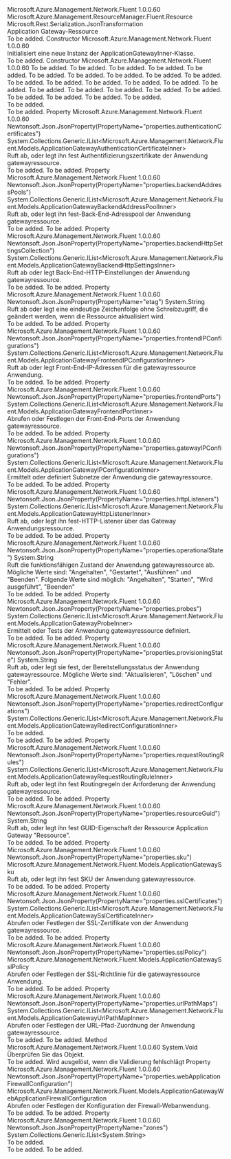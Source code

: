 <Type Name="ApplicationGatewayInner" FullName="Microsoft.Azure.Management.Network.Fluent.Models.ApplicationGatewayInner">
  <TypeSignature Language="C#" Value="public class ApplicationGatewayInner : Microsoft.Azure.Management.ResourceManager.Fluent.Resource" />
  <TypeSignature Language="ILAsm" Value=".class public auto ansi beforefieldinit ApplicationGatewayInner extends Microsoft.Azure.Management.ResourceManager.Fluent.Resource" />
  <TypeSignature Language="DocId" Value="T:Microsoft.Azure.Management.Network.Fluent.Models.ApplicationGatewayInner" />
  <TypeSignature Language="VB.NET" Value="Public Class ApplicationGatewayInner&#xA;Inherits Resource" />
  <TypeSignature Language="F#" Value="type ApplicationGatewayInner = class&#xA;    inherit Resource" />
  <AssemblyInfo>
    <AssemblyName>Microsoft.Azure.Management.Network.Fluent</AssemblyName>
    <AssemblyVersion>1.0.0.60</AssemblyVersion>
  </AssemblyInfo>
  <Base>
    <BaseTypeName>Microsoft.Azure.Management.ResourceManager.Fluent.Resource</BaseTypeName>
  </Base>
  <Interfaces />
  <Attributes>
    <Attribute>
      <AttributeName>Microsoft.Rest.Serialization.JsonTransformation</AttributeName>
    </Attribute>
  </Attributes>
  <Docs>
    <summary>
            Application Gateway-Ressource
            </summary>
    <remarks>To be added.</remarks>
  </Docs>
  <Members>
    <Member MemberName=".ctor">
      <MemberSignature Language="C#" Value="public ApplicationGatewayInner ();" />
      <MemberSignature Language="ILAsm" Value=".method public hidebysig specialname rtspecialname instance void .ctor() cil managed" />
      <MemberSignature Language="DocId" Value="M:Microsoft.Azure.Management.Network.Fluent.Models.ApplicationGatewayInner.#ctor" />
      <MemberSignature Language="VB.NET" Value="Public Sub New ()" />
      <MemberType>Constructor</MemberType>
      <AssemblyInfo>
        <AssemblyName>Microsoft.Azure.Management.Network.Fluent</AssemblyName>
        <AssemblyVersion>1.0.0.60</AssemblyVersion>
      </AssemblyInfo>
      <Parameters />
      <Docs>
        <summary>
            Initialisiert eine neue Instanz der ApplicationGatewayInner-Klasse.
            </summary>
        <remarks>To be added.</remarks>
      </Docs>
    </Member>
    <Member MemberName=".ctor">
      <MemberSignature Language="C#" Value="public ApplicationGatewayInner (string location = null, string id = null, string name = null, string type = null, System.Collections.Generic.IDictionary&lt;string,string&gt; tags = null, Microsoft.Azure.Management.Network.Fluent.Models.ApplicationGatewaySku sku = null, Microsoft.Azure.Management.Network.Fluent.Models.ApplicationGatewaySslPolicy sslPolicy = null, string operationalState = null, System.Collections.Generic.IList&lt;Microsoft.Azure.Management.Network.Fluent.Models.ApplicationGatewayIPConfigurationInner&gt; gatewayIPConfigurations = null, System.Collections.Generic.IList&lt;Microsoft.Azure.Management.Network.Fluent.Models.ApplicationGatewayAuthenticationCertificateInner&gt; authenticationCertificates = null, System.Collections.Generic.IList&lt;Microsoft.Azure.Management.Network.Fluent.Models.ApplicationGatewaySslCertificateInner&gt; sslCertificates = null, System.Collections.Generic.IList&lt;Microsoft.Azure.Management.Network.Fluent.Models.ApplicationGatewayFrontendIPConfigurationInner&gt; frontendIPConfigurations = null, System.Collections.Generic.IList&lt;Microsoft.Azure.Management.Network.Fluent.Models.ApplicationGatewayFrontendPortInner&gt; frontendPorts = null, System.Collections.Generic.IList&lt;Microsoft.Azure.Management.Network.Fluent.Models.ApplicationGatewayProbeInner&gt; probes = null, System.Collections.Generic.IList&lt;Microsoft.Azure.Management.Network.Fluent.Models.ApplicationGatewayBackendAddressPoolInner&gt; backendAddressPools = null, System.Collections.Generic.IList&lt;Microsoft.Azure.Management.Network.Fluent.Models.ApplicationGatewayBackendHttpSettingsInner&gt; backendHttpSettingsCollection = null, System.Collections.Generic.IList&lt;Microsoft.Azure.Management.Network.Fluent.Models.ApplicationGatewayHttpListenerInner&gt; httpListeners = null, System.Collections.Generic.IList&lt;Microsoft.Azure.Management.Network.Fluent.Models.ApplicationGatewayUrlPathMapInner&gt; urlPathMaps = null, System.Collections.Generic.IList&lt;Microsoft.Azure.Management.Network.Fluent.Models.ApplicationGatewayRequestRoutingRuleInner&gt; requestRoutingRules = null, System.Collections.Generic.IList&lt;Microsoft.Azure.Management.Network.Fluent.Models.ApplicationGatewayRedirectConfigurationInner&gt; redirectConfigurations = null, Microsoft.Azure.Management.Network.Fluent.Models.ApplicationGatewayWebApplicationFirewallConfiguration webApplicationFirewallConfiguration = null, string resourceGuid = null, string provisioningState = null, string etag = null, System.Collections.Generic.IList&lt;string&gt; zones = null);" />
      <MemberSignature Language="ILAsm" Value=".method public hidebysig specialname rtspecialname instance void .ctor(string location, string id, string name, string type, class System.Collections.Generic.IDictionary`2&lt;string, string&gt; tags, class Microsoft.Azure.Management.Network.Fluent.Models.ApplicationGatewaySku sku, class Microsoft.Azure.Management.Network.Fluent.Models.ApplicationGatewaySslPolicy sslPolicy, string operationalState, class System.Collections.Generic.IList`1&lt;class Microsoft.Azure.Management.Network.Fluent.Models.ApplicationGatewayIPConfigurationInner&gt; gatewayIPConfigurations, class System.Collections.Generic.IList`1&lt;class Microsoft.Azure.Management.Network.Fluent.Models.ApplicationGatewayAuthenticationCertificateInner&gt; authenticationCertificates, class System.Collections.Generic.IList`1&lt;class Microsoft.Azure.Management.Network.Fluent.Models.ApplicationGatewaySslCertificateInner&gt; sslCertificates, class System.Collections.Generic.IList`1&lt;class Microsoft.Azure.Management.Network.Fluent.Models.ApplicationGatewayFrontendIPConfigurationInner&gt; frontendIPConfigurations, class System.Collections.Generic.IList`1&lt;class Microsoft.Azure.Management.Network.Fluent.Models.ApplicationGatewayFrontendPortInner&gt; frontendPorts, class System.Collections.Generic.IList`1&lt;class Microsoft.Azure.Management.Network.Fluent.Models.ApplicationGatewayProbeInner&gt; probes, class System.Collections.Generic.IList`1&lt;class Microsoft.Azure.Management.Network.Fluent.Models.ApplicationGatewayBackendAddressPoolInner&gt; backendAddressPools, class System.Collections.Generic.IList`1&lt;class Microsoft.Azure.Management.Network.Fluent.Models.ApplicationGatewayBackendHttpSettingsInner&gt; backendHttpSettingsCollection, class System.Collections.Generic.IList`1&lt;class Microsoft.Azure.Management.Network.Fluent.Models.ApplicationGatewayHttpListenerInner&gt; httpListeners, class System.Collections.Generic.IList`1&lt;class Microsoft.Azure.Management.Network.Fluent.Models.ApplicationGatewayUrlPathMapInner&gt; urlPathMaps, class System.Collections.Generic.IList`1&lt;class Microsoft.Azure.Management.Network.Fluent.Models.ApplicationGatewayRequestRoutingRuleInner&gt; requestRoutingRules, class System.Collections.Generic.IList`1&lt;class Microsoft.Azure.Management.Network.Fluent.Models.ApplicationGatewayRedirectConfigurationInner&gt; redirectConfigurations, class Microsoft.Azure.Management.Network.Fluent.Models.ApplicationGatewayWebApplicationFirewallConfiguration webApplicationFirewallConfiguration, string resourceGuid, string provisioningState, string etag, class System.Collections.Generic.IList`1&lt;string&gt; zones) cil managed" />
      <MemberSignature Language="DocId" Value="M:Microsoft.Azure.Management.Network.Fluent.Models.ApplicationGatewayInner.#ctor(System.String,System.String,System.String,System.String,System.Collections.Generic.IDictionary{System.String,System.String},Microsoft.Azure.Management.Network.Fluent.Models.ApplicationGatewaySku,Microsoft.Azure.Management.Network.Fluent.Models.ApplicationGatewaySslPolicy,System.String,System.Collections.Generic.IList{Microsoft.Azure.Management.Network.Fluent.Models.ApplicationGatewayIPConfigurationInner},System.Collections.Generic.IList{Microsoft.Azure.Management.Network.Fluent.Models.ApplicationGatewayAuthenticationCertificateInner},System.Collections.Generic.IList{Microsoft.Azure.Management.Network.Fluent.Models.ApplicationGatewaySslCertificateInner},System.Collections.Generic.IList{Microsoft.Azure.Management.Network.Fluent.Models.ApplicationGatewayFrontendIPConfigurationInner},System.Collections.Generic.IList{Microsoft.Azure.Management.Network.Fluent.Models.ApplicationGatewayFrontendPortInner},System.Collections.Generic.IList{Microsoft.Azure.Management.Network.Fluent.Models.ApplicationGatewayProbeInner},System.Collections.Generic.IList{Microsoft.Azure.Management.Network.Fluent.Models.ApplicationGatewayBackendAddressPoolInner},System.Collections.Generic.IList{Microsoft.Azure.Management.Network.Fluent.Models.ApplicationGatewayBackendHttpSettingsInner},System.Collections.Generic.IList{Microsoft.Azure.Management.Network.Fluent.Models.ApplicationGatewayHttpListenerInner},System.Collections.Generic.IList{Microsoft.Azure.Management.Network.Fluent.Models.ApplicationGatewayUrlPathMapInner},System.Collections.Generic.IList{Microsoft.Azure.Management.Network.Fluent.Models.ApplicationGatewayRequestRoutingRuleInner},System.Collections.Generic.IList{Microsoft.Azure.Management.Network.Fluent.Models.ApplicationGatewayRedirectConfigurationInner},Microsoft.Azure.Management.Network.Fluent.Models.ApplicationGatewayWebApplicationFirewallConfiguration,System.String,System.String,System.String,System.Collections.Generic.IList{System.String})" />
      <MemberSignature Language="VB.NET" Value="Public Sub New (Optional location As String = null, Optional id As String = null, Optional name As String = null, Optional type As String = null, Optional tags As IDictionary(Of String, String) = null, Optional sku As ApplicationGatewaySku = null, Optional sslPolicy As ApplicationGatewaySslPolicy = null, Optional operationalState As String = null, Optional gatewayIPConfigurations As IList(Of ApplicationGatewayIPConfigurationInner) = null, Optional authenticationCertificates As IList(Of ApplicationGatewayAuthenticationCertificateInner) = null, Optional sslCertificates As IList(Of ApplicationGatewaySslCertificateInner) = null, Optional frontendIPConfigurations As IList(Of ApplicationGatewayFrontendIPConfigurationInner) = null, Optional frontendPorts As IList(Of ApplicationGatewayFrontendPortInner) = null, Optional probes As IList(Of ApplicationGatewayProbeInner) = null, Optional backendAddressPools As IList(Of ApplicationGatewayBackendAddressPoolInner) = null, Optional backendHttpSettingsCollection As IList(Of ApplicationGatewayBackendHttpSettingsInner) = null, Optional httpListeners As IList(Of ApplicationGatewayHttpListenerInner) = null, Optional urlPathMaps As IList(Of ApplicationGatewayUrlPathMapInner) = null, Optional requestRoutingRules As IList(Of ApplicationGatewayRequestRoutingRuleInner) = null, Optional redirectConfigurations As IList(Of ApplicationGatewayRedirectConfigurationInner) = null, Optional webApplicationFirewallConfiguration As ApplicationGatewayWebApplicationFirewallConfiguration = null, Optional resourceGuid As String = null, Optional provisioningState As String = null, Optional etag As String = null, Optional zones As IList(Of String) = null)" />
      <MemberSignature Language="F#" Value="new Microsoft.Azure.Management.Network.Fluent.Models.ApplicationGatewayInner : string * string * string * string * System.Collections.Generic.IDictionary&lt;string, string&gt; * Microsoft.Azure.Management.Network.Fluent.Models.ApplicationGatewaySku * Microsoft.Azure.Management.Network.Fluent.Models.ApplicationGatewaySslPolicy * string * System.Collections.Generic.IList&lt;Microsoft.Azure.Management.Network.Fluent.Models.ApplicationGatewayIPConfigurationInner&gt; * System.Collections.Generic.IList&lt;Microsoft.Azure.Management.Network.Fluent.Models.ApplicationGatewayAuthenticationCertificateInner&gt; * System.Collections.Generic.IList&lt;Microsoft.Azure.Management.Network.Fluent.Models.ApplicationGatewaySslCertificateInner&gt; * System.Collections.Generic.IList&lt;Microsoft.Azure.Management.Network.Fluent.Models.ApplicationGatewayFrontendIPConfigurationInner&gt; * System.Collections.Generic.IList&lt;Microsoft.Azure.Management.Network.Fluent.Models.ApplicationGatewayFrontendPortInner&gt; * System.Collections.Generic.IList&lt;Microsoft.Azure.Management.Network.Fluent.Models.ApplicationGatewayProbeInner&gt; * System.Collections.Generic.IList&lt;Microsoft.Azure.Management.Network.Fluent.Models.ApplicationGatewayBackendAddressPoolInner&gt; * System.Collections.Generic.IList&lt;Microsoft.Azure.Management.Network.Fluent.Models.ApplicationGatewayBackendHttpSettingsInner&gt; * System.Collections.Generic.IList&lt;Microsoft.Azure.Management.Network.Fluent.Models.ApplicationGatewayHttpListenerInner&gt; * System.Collections.Generic.IList&lt;Microsoft.Azure.Management.Network.Fluent.Models.ApplicationGatewayUrlPathMapInner&gt; * System.Collections.Generic.IList&lt;Microsoft.Azure.Management.Network.Fluent.Models.ApplicationGatewayRequestRoutingRuleInner&gt; * System.Collections.Generic.IList&lt;Microsoft.Azure.Management.Network.Fluent.Models.ApplicationGatewayRedirectConfigurationInner&gt; * Microsoft.Azure.Management.Network.Fluent.Models.ApplicationGatewayWebApplicationFirewallConfiguration * string * string * string * System.Collections.Generic.IList&lt;string&gt; -&gt; Microsoft.Azure.Management.Network.Fluent.Models.ApplicationGatewayInner" Usage="new Microsoft.Azure.Management.Network.Fluent.Models.ApplicationGatewayInner (location, id, name, type, tags, sku, sslPolicy, operationalState, gatewayIPConfigurations, authenticationCertificates, sslCertificates, frontendIPConfigurations, frontendPorts, probes, backendAddressPools, backendHttpSettingsCollection, httpListeners, urlPathMaps, requestRoutingRules, redirectConfigurations, webApplicationFirewallConfiguration, resourceGuid, provisioningState, etag, zones)" />
      <MemberType>Constructor</MemberType>
      <AssemblyInfo>
        <AssemblyName>Microsoft.Azure.Management.Network.Fluent</AssemblyName>
        <AssemblyVersion>1.0.0.60</AssemblyVersion>
      </AssemblyInfo>
      <Parameters>
        <Parameter Name="location" Type="System.String" />
        <Parameter Name="id" Type="System.String" />
        <Parameter Name="name" Type="System.String" />
        <Parameter Name="type" Type="System.String" />
        <Parameter Name="tags" Type="System.Collections.Generic.IDictionary&lt;System.String,System.String&gt;" />
        <Parameter Name="sku" Type="Microsoft.Azure.Management.Network.Fluent.Models.ApplicationGatewaySku" />
        <Parameter Name="sslPolicy" Type="Microsoft.Azure.Management.Network.Fluent.Models.ApplicationGatewaySslPolicy" />
        <Parameter Name="operationalState" Type="System.String" />
        <Parameter Name="gatewayIPConfigurations" Type="System.Collections.Generic.IList&lt;Microsoft.Azure.Management.Network.Fluent.Models.ApplicationGatewayIPConfigurationInner&gt;" />
        <Parameter Name="authenticationCertificates" Type="System.Collections.Generic.IList&lt;Microsoft.Azure.Management.Network.Fluent.Models.ApplicationGatewayAuthenticationCertificateInner&gt;" />
        <Parameter Name="sslCertificates" Type="System.Collections.Generic.IList&lt;Microsoft.Azure.Management.Network.Fluent.Models.ApplicationGatewaySslCertificateInner&gt;" />
        <Parameter Name="frontendIPConfigurations" Type="System.Collections.Generic.IList&lt;Microsoft.Azure.Management.Network.Fluent.Models.ApplicationGatewayFrontendIPConfigurationInner&gt;" />
        <Parameter Name="frontendPorts" Type="System.Collections.Generic.IList&lt;Microsoft.Azure.Management.Network.Fluent.Models.ApplicationGatewayFrontendPortInner&gt;" />
        <Parameter Name="probes" Type="System.Collections.Generic.IList&lt;Microsoft.Azure.Management.Network.Fluent.Models.ApplicationGatewayProbeInner&gt;" />
        <Parameter Name="backendAddressPools" Type="System.Collections.Generic.IList&lt;Microsoft.Azure.Management.Network.Fluent.Models.ApplicationGatewayBackendAddressPoolInner&gt;" />
        <Parameter Name="backendHttpSettingsCollection" Type="System.Collections.Generic.IList&lt;Microsoft.Azure.Management.Network.Fluent.Models.ApplicationGatewayBackendHttpSettingsInner&gt;" />
        <Parameter Name="httpListeners" Type="System.Collections.Generic.IList&lt;Microsoft.Azure.Management.Network.Fluent.Models.ApplicationGatewayHttpListenerInner&gt;" />
        <Parameter Name="urlPathMaps" Type="System.Collections.Generic.IList&lt;Microsoft.Azure.Management.Network.Fluent.Models.ApplicationGatewayUrlPathMapInner&gt;" />
        <Parameter Name="requestRoutingRules" Type="System.Collections.Generic.IList&lt;Microsoft.Azure.Management.Network.Fluent.Models.ApplicationGatewayRequestRoutingRuleInner&gt;" />
        <Parameter Name="redirectConfigurations" Type="System.Collections.Generic.IList&lt;Microsoft.Azure.Management.Network.Fluent.Models.ApplicationGatewayRedirectConfigurationInner&gt;" />
        <Parameter Name="webApplicationFirewallConfiguration" Type="Microsoft.Azure.Management.Network.Fluent.Models.ApplicationGatewayWebApplicationFirewallConfiguration" />
        <Parameter Name="resourceGuid" Type="System.String" />
        <Parameter Name="provisioningState" Type="System.String" />
        <Parameter Name="etag" Type="System.String" />
        <Parameter Name="zones" Type="System.Collections.Generic.IList&lt;System.String&gt;" />
      </Parameters>
      <Docs>
        <param name="location">To be added.</param>
        <param name="id">To be added.</param>
        <param name="name">To be added.</param>
        <param name="type">To be added.</param>
        <param name="tags">To be added.</param>
        <param name="sku">To be added.</param>
        <param name="sslPolicy">To be added.</param>
        <param name="operationalState">To be added.</param>
        <param name="gatewayIPConfigurations">To be added.</param>
        <param name="authenticationCertificates">To be added.</param>
        <param name="sslCertificates">To be added.</param>
        <param name="frontendIPConfigurations">To be added.</param>
        <param name="frontendPorts">To be added.</param>
        <param name="probes">To be added.</param>
        <param name="backendAddressPools">To be added.</param>
        <param name="backendHttpSettingsCollection">To be added.</param>
        <param name="httpListeners">To be added.</param>
        <param name="urlPathMaps">To be added.</param>
        <param name="requestRoutingRules">To be added.</param>
        <param name="redirectConfigurations">To be added.</param>
        <param name="webApplicationFirewallConfiguration">To be added.</param>
        <param name="resourceGuid">To be added.</param>
        <param name="provisioningState">To be added.</param>
        <param name="etag">To be added.</param>
        <param name="zones">To be added.</param>
        <summary>To be added.</summary>
        <remarks>To be added.</remarks>
      </Docs>
    </Member>
    <Member MemberName="AuthenticationCertificates">
      <MemberSignature Language="C#" Value="public System.Collections.Generic.IList&lt;Microsoft.Azure.Management.Network.Fluent.Models.ApplicationGatewayAuthenticationCertificateInner&gt; AuthenticationCertificates { get; set; }" />
      <MemberSignature Language="ILAsm" Value=".property instance class System.Collections.Generic.IList`1&lt;class Microsoft.Azure.Management.Network.Fluent.Models.ApplicationGatewayAuthenticationCertificateInner&gt; AuthenticationCertificates" />
      <MemberSignature Language="DocId" Value="P:Microsoft.Azure.Management.Network.Fluent.Models.ApplicationGatewayInner.AuthenticationCertificates" />
      <MemberSignature Language="VB.NET" Value="Public Property AuthenticationCertificates As IList(Of ApplicationGatewayAuthenticationCertificateInner)" />
      <MemberSignature Language="F#" Value="member this.AuthenticationCertificates : System.Collections.Generic.IList&lt;Microsoft.Azure.Management.Network.Fluent.Models.ApplicationGatewayAuthenticationCertificateInner&gt; with get, set" Usage="Microsoft.Azure.Management.Network.Fluent.Models.ApplicationGatewayInner.AuthenticationCertificates" />
      <MemberType>Property</MemberType>
      <AssemblyInfo>
        <AssemblyName>Microsoft.Azure.Management.Network.Fluent</AssemblyName>
        <AssemblyVersion>1.0.0.60</AssemblyVersion>
      </AssemblyInfo>
      <Attributes>
        <Attribute>
          <AttributeName>Newtonsoft.Json.JsonProperty(PropertyName="properties.authenticationCertificates")</AttributeName>
        </Attribute>
      </Attributes>
      <ReturnValue>
        <ReturnType>System.Collections.Generic.IList&lt;Microsoft.Azure.Management.Network.Fluent.Models.ApplicationGatewayAuthenticationCertificateInner&gt;</ReturnType>
      </ReturnValue>
      <Docs>
        <summary>
            Ruft ab, oder legt ihn fest Authentifizierungszertifikate der Anwendung gatewayressource.
            </summary>
        <value>To be added.</value>
        <remarks>To be added.</remarks>
      </Docs>
    </Member>
    <Member MemberName="BackendAddressPools">
      <MemberSignature Language="C#" Value="public System.Collections.Generic.IList&lt;Microsoft.Azure.Management.Network.Fluent.Models.ApplicationGatewayBackendAddressPoolInner&gt; BackendAddressPools { get; set; }" />
      <MemberSignature Language="ILAsm" Value=".property instance class System.Collections.Generic.IList`1&lt;class Microsoft.Azure.Management.Network.Fluent.Models.ApplicationGatewayBackendAddressPoolInner&gt; BackendAddressPools" />
      <MemberSignature Language="DocId" Value="P:Microsoft.Azure.Management.Network.Fluent.Models.ApplicationGatewayInner.BackendAddressPools" />
      <MemberSignature Language="VB.NET" Value="Public Property BackendAddressPools As IList(Of ApplicationGatewayBackendAddressPoolInner)" />
      <MemberSignature Language="F#" Value="member this.BackendAddressPools : System.Collections.Generic.IList&lt;Microsoft.Azure.Management.Network.Fluent.Models.ApplicationGatewayBackendAddressPoolInner&gt; with get, set" Usage="Microsoft.Azure.Management.Network.Fluent.Models.ApplicationGatewayInner.BackendAddressPools" />
      <MemberType>Property</MemberType>
      <AssemblyInfo>
        <AssemblyName>Microsoft.Azure.Management.Network.Fluent</AssemblyName>
        <AssemblyVersion>1.0.0.60</AssemblyVersion>
      </AssemblyInfo>
      <Attributes>
        <Attribute>
          <AttributeName>Newtonsoft.Json.JsonProperty(PropertyName="properties.backendAddressPools")</AttributeName>
        </Attribute>
      </Attributes>
      <ReturnValue>
        <ReturnType>System.Collections.Generic.IList&lt;Microsoft.Azure.Management.Network.Fluent.Models.ApplicationGatewayBackendAddressPoolInner&gt;</ReturnType>
      </ReturnValue>
      <Docs>
        <summary>
            Ruft ab, oder legt ihn fest-Back-End-Adresspool der Anwendung gatewayressource.
            </summary>
        <value>To be added.</value>
        <remarks>To be added.</remarks>
      </Docs>
    </Member>
    <Member MemberName="BackendHttpSettingsCollection">
      <MemberSignature Language="C#" Value="public System.Collections.Generic.IList&lt;Microsoft.Azure.Management.Network.Fluent.Models.ApplicationGatewayBackendHttpSettingsInner&gt; BackendHttpSettingsCollection { get; set; }" />
      <MemberSignature Language="ILAsm" Value=".property instance class System.Collections.Generic.IList`1&lt;class Microsoft.Azure.Management.Network.Fluent.Models.ApplicationGatewayBackendHttpSettingsInner&gt; BackendHttpSettingsCollection" />
      <MemberSignature Language="DocId" Value="P:Microsoft.Azure.Management.Network.Fluent.Models.ApplicationGatewayInner.BackendHttpSettingsCollection" />
      <MemberSignature Language="VB.NET" Value="Public Property BackendHttpSettingsCollection As IList(Of ApplicationGatewayBackendHttpSettingsInner)" />
      <MemberSignature Language="F#" Value="member this.BackendHttpSettingsCollection : System.Collections.Generic.IList&lt;Microsoft.Azure.Management.Network.Fluent.Models.ApplicationGatewayBackendHttpSettingsInner&gt; with get, set" Usage="Microsoft.Azure.Management.Network.Fluent.Models.ApplicationGatewayInner.BackendHttpSettingsCollection" />
      <MemberType>Property</MemberType>
      <AssemblyInfo>
        <AssemblyName>Microsoft.Azure.Management.Network.Fluent</AssemblyName>
        <AssemblyVersion>1.0.0.60</AssemblyVersion>
      </AssemblyInfo>
      <Attributes>
        <Attribute>
          <AttributeName>Newtonsoft.Json.JsonProperty(PropertyName="properties.backendHttpSettingsCollection")</AttributeName>
        </Attribute>
      </Attributes>
      <ReturnValue>
        <ReturnType>System.Collections.Generic.IList&lt;Microsoft.Azure.Management.Network.Fluent.Models.ApplicationGatewayBackendHttpSettingsInner&gt;</ReturnType>
      </ReturnValue>
      <Docs>
        <summary>
            Ruft ab oder legt Back-End-HTTP-Einstellungen der Anwendung gatewayressource.
            </summary>
        <value>To be added.</value>
        <remarks>To be added.</remarks>
      </Docs>
    </Member>
    <Member MemberName="Etag">
      <MemberSignature Language="C#" Value="public string Etag { get; set; }" />
      <MemberSignature Language="ILAsm" Value=".property instance string Etag" />
      <MemberSignature Language="DocId" Value="P:Microsoft.Azure.Management.Network.Fluent.Models.ApplicationGatewayInner.Etag" />
      <MemberSignature Language="VB.NET" Value="Public Property Etag As String" />
      <MemberSignature Language="F#" Value="member this.Etag : string with get, set" Usage="Microsoft.Azure.Management.Network.Fluent.Models.ApplicationGatewayInner.Etag" />
      <MemberType>Property</MemberType>
      <AssemblyInfo>
        <AssemblyName>Microsoft.Azure.Management.Network.Fluent</AssemblyName>
        <AssemblyVersion>1.0.0.60</AssemblyVersion>
      </AssemblyInfo>
      <Attributes>
        <Attribute>
          <AttributeName>Newtonsoft.Json.JsonProperty(PropertyName="etag")</AttributeName>
        </Attribute>
      </Attributes>
      <ReturnValue>
        <ReturnType>System.String</ReturnType>
      </ReturnValue>
      <Docs>
        <summary>
            Ruft ab oder legt eine eindeutige Zeichenfolge ohne Schreibzugriff, die geändert werden, wenn die Ressource aktualisiert wird.
            </summary>
        <value>To be added.</value>
        <remarks>To be added.</remarks>
      </Docs>
    </Member>
    <Member MemberName="FrontendIPConfigurations">
      <MemberSignature Language="C#" Value="public System.Collections.Generic.IList&lt;Microsoft.Azure.Management.Network.Fluent.Models.ApplicationGatewayFrontendIPConfigurationInner&gt; FrontendIPConfigurations { get; set; }" />
      <MemberSignature Language="ILAsm" Value=".property instance class System.Collections.Generic.IList`1&lt;class Microsoft.Azure.Management.Network.Fluent.Models.ApplicationGatewayFrontendIPConfigurationInner&gt; FrontendIPConfigurations" />
      <MemberSignature Language="DocId" Value="P:Microsoft.Azure.Management.Network.Fluent.Models.ApplicationGatewayInner.FrontendIPConfigurations" />
      <MemberSignature Language="VB.NET" Value="Public Property FrontendIPConfigurations As IList(Of ApplicationGatewayFrontendIPConfigurationInner)" />
      <MemberSignature Language="F#" Value="member this.FrontendIPConfigurations : System.Collections.Generic.IList&lt;Microsoft.Azure.Management.Network.Fluent.Models.ApplicationGatewayFrontendIPConfigurationInner&gt; with get, set" Usage="Microsoft.Azure.Management.Network.Fluent.Models.ApplicationGatewayInner.FrontendIPConfigurations" />
      <MemberType>Property</MemberType>
      <AssemblyInfo>
        <AssemblyName>Microsoft.Azure.Management.Network.Fluent</AssemblyName>
        <AssemblyVersion>1.0.0.60</AssemblyVersion>
      </AssemblyInfo>
      <Attributes>
        <Attribute>
          <AttributeName>Newtonsoft.Json.JsonProperty(PropertyName="properties.frontendIPConfigurations")</AttributeName>
        </Attribute>
      </Attributes>
      <ReturnValue>
        <ReturnType>System.Collections.Generic.IList&lt;Microsoft.Azure.Management.Network.Fluent.Models.ApplicationGatewayFrontendIPConfigurationInner&gt;</ReturnType>
      </ReturnValue>
      <Docs>
        <summary>
            Ruft ab oder legt Front-End-IP-Adressen für die gatewayressource Anwendung.
            </summary>
        <value>To be added.</value>
        <remarks>To be added.</remarks>
      </Docs>
    </Member>
    <Member MemberName="FrontendPorts">
      <MemberSignature Language="C#" Value="public System.Collections.Generic.IList&lt;Microsoft.Azure.Management.Network.Fluent.Models.ApplicationGatewayFrontendPortInner&gt; FrontendPorts { get; set; }" />
      <MemberSignature Language="ILAsm" Value=".property instance class System.Collections.Generic.IList`1&lt;class Microsoft.Azure.Management.Network.Fluent.Models.ApplicationGatewayFrontendPortInner&gt; FrontendPorts" />
      <MemberSignature Language="DocId" Value="P:Microsoft.Azure.Management.Network.Fluent.Models.ApplicationGatewayInner.FrontendPorts" />
      <MemberSignature Language="VB.NET" Value="Public Property FrontendPorts As IList(Of ApplicationGatewayFrontendPortInner)" />
      <MemberSignature Language="F#" Value="member this.FrontendPorts : System.Collections.Generic.IList&lt;Microsoft.Azure.Management.Network.Fluent.Models.ApplicationGatewayFrontendPortInner&gt; with get, set" Usage="Microsoft.Azure.Management.Network.Fluent.Models.ApplicationGatewayInner.FrontendPorts" />
      <MemberType>Property</MemberType>
      <AssemblyInfo>
        <AssemblyName>Microsoft.Azure.Management.Network.Fluent</AssemblyName>
        <AssemblyVersion>1.0.0.60</AssemblyVersion>
      </AssemblyInfo>
      <Attributes>
        <Attribute>
          <AttributeName>Newtonsoft.Json.JsonProperty(PropertyName="properties.frontendPorts")</AttributeName>
        </Attribute>
      </Attributes>
      <ReturnValue>
        <ReturnType>System.Collections.Generic.IList&lt;Microsoft.Azure.Management.Network.Fluent.Models.ApplicationGatewayFrontendPortInner&gt;</ReturnType>
      </ReturnValue>
      <Docs>
        <summary>
            Abrufen oder Festlegen der Front-End-Ports der Anwendung gatewayressource.
            </summary>
        <value>To be added.</value>
        <remarks>To be added.</remarks>
      </Docs>
    </Member>
    <Member MemberName="GatewayIPConfigurations">
      <MemberSignature Language="C#" Value="public System.Collections.Generic.IList&lt;Microsoft.Azure.Management.Network.Fluent.Models.ApplicationGatewayIPConfigurationInner&gt; GatewayIPConfigurations { get; set; }" />
      <MemberSignature Language="ILAsm" Value=".property instance class System.Collections.Generic.IList`1&lt;class Microsoft.Azure.Management.Network.Fluent.Models.ApplicationGatewayIPConfigurationInner&gt; GatewayIPConfigurations" />
      <MemberSignature Language="DocId" Value="P:Microsoft.Azure.Management.Network.Fluent.Models.ApplicationGatewayInner.GatewayIPConfigurations" />
      <MemberSignature Language="VB.NET" Value="Public Property GatewayIPConfigurations As IList(Of ApplicationGatewayIPConfigurationInner)" />
      <MemberSignature Language="F#" Value="member this.GatewayIPConfigurations : System.Collections.Generic.IList&lt;Microsoft.Azure.Management.Network.Fluent.Models.ApplicationGatewayIPConfigurationInner&gt; with get, set" Usage="Microsoft.Azure.Management.Network.Fluent.Models.ApplicationGatewayInner.GatewayIPConfigurations" />
      <MemberType>Property</MemberType>
      <AssemblyInfo>
        <AssemblyName>Microsoft.Azure.Management.Network.Fluent</AssemblyName>
        <AssemblyVersion>1.0.0.60</AssemblyVersion>
      </AssemblyInfo>
      <Attributes>
        <Attribute>
          <AttributeName>Newtonsoft.Json.JsonProperty(PropertyName="properties.gatewayIPConfigurations")</AttributeName>
        </Attribute>
      </Attributes>
      <ReturnValue>
        <ReturnType>System.Collections.Generic.IList&lt;Microsoft.Azure.Management.Network.Fluent.Models.ApplicationGatewayIPConfigurationInner&gt;</ReturnType>
      </ReturnValue>
      <Docs>
        <summary>
            Ermittelt oder definiert Subnetze der Anwendung die gatewayressource.
            </summary>
        <value>To be added.</value>
        <remarks>To be added.</remarks>
      </Docs>
    </Member>
    <Member MemberName="HttpListeners">
      <MemberSignature Language="C#" Value="public System.Collections.Generic.IList&lt;Microsoft.Azure.Management.Network.Fluent.Models.ApplicationGatewayHttpListenerInner&gt; HttpListeners { get; set; }" />
      <MemberSignature Language="ILAsm" Value=".property instance class System.Collections.Generic.IList`1&lt;class Microsoft.Azure.Management.Network.Fluent.Models.ApplicationGatewayHttpListenerInner&gt; HttpListeners" />
      <MemberSignature Language="DocId" Value="P:Microsoft.Azure.Management.Network.Fluent.Models.ApplicationGatewayInner.HttpListeners" />
      <MemberSignature Language="VB.NET" Value="Public Property HttpListeners As IList(Of ApplicationGatewayHttpListenerInner)" />
      <MemberSignature Language="F#" Value="member this.HttpListeners : System.Collections.Generic.IList&lt;Microsoft.Azure.Management.Network.Fluent.Models.ApplicationGatewayHttpListenerInner&gt; with get, set" Usage="Microsoft.Azure.Management.Network.Fluent.Models.ApplicationGatewayInner.HttpListeners" />
      <MemberType>Property</MemberType>
      <AssemblyInfo>
        <AssemblyName>Microsoft.Azure.Management.Network.Fluent</AssemblyName>
        <AssemblyVersion>1.0.0.60</AssemblyVersion>
      </AssemblyInfo>
      <Attributes>
        <Attribute>
          <AttributeName>Newtonsoft.Json.JsonProperty(PropertyName="properties.httpListeners")</AttributeName>
        </Attribute>
      </Attributes>
      <ReturnValue>
        <ReturnType>System.Collections.Generic.IList&lt;Microsoft.Azure.Management.Network.Fluent.Models.ApplicationGatewayHttpListenerInner&gt;</ReturnType>
      </ReturnValue>
      <Docs>
        <summary>
            Ruft ab, oder legt ihn fest-HTTP-Listener über das Gateway Anwendungsressource.
            </summary>
        <value>To be added.</value>
        <remarks>To be added.</remarks>
      </Docs>
    </Member>
    <Member MemberName="OperationalState">
      <MemberSignature Language="C#" Value="public string OperationalState { get; }" />
      <MemberSignature Language="ILAsm" Value=".property instance string OperationalState" />
      <MemberSignature Language="DocId" Value="P:Microsoft.Azure.Management.Network.Fluent.Models.ApplicationGatewayInner.OperationalState" />
      <MemberSignature Language="VB.NET" Value="Public ReadOnly Property OperationalState As String" />
      <MemberSignature Language="F#" Value="member this.OperationalState : string" Usage="Microsoft.Azure.Management.Network.Fluent.Models.ApplicationGatewayInner.OperationalState" />
      <MemberType>Property</MemberType>
      <AssemblyInfo>
        <AssemblyName>Microsoft.Azure.Management.Network.Fluent</AssemblyName>
        <AssemblyVersion>1.0.0.60</AssemblyVersion>
      </AssemblyInfo>
      <Attributes>
        <Attribute>
          <AttributeName>Newtonsoft.Json.JsonProperty(PropertyName="properties.operationalState")</AttributeName>
        </Attribute>
      </Attributes>
      <ReturnValue>
        <ReturnType>System.String</ReturnType>
      </ReturnValue>
      <Docs>
        <summary>
            Ruft die funktionsfähigen Zustand der Anwendung gatewayressource ab.
            Mögliche Werte sind: "Angehalten", "Gestartet", "Ausführen" und "Beenden". Folgende Werte sind möglich: "Angehalten", "Starten", "Wird ausgeführt", "Beenden"
            </summary>
        <value>To be added.</value>
        <remarks>To be added.</remarks>
      </Docs>
    </Member>
    <Member MemberName="Probes">
      <MemberSignature Language="C#" Value="public System.Collections.Generic.IList&lt;Microsoft.Azure.Management.Network.Fluent.Models.ApplicationGatewayProbeInner&gt; Probes { get; set; }" />
      <MemberSignature Language="ILAsm" Value=".property instance class System.Collections.Generic.IList`1&lt;class Microsoft.Azure.Management.Network.Fluent.Models.ApplicationGatewayProbeInner&gt; Probes" />
      <MemberSignature Language="DocId" Value="P:Microsoft.Azure.Management.Network.Fluent.Models.ApplicationGatewayInner.Probes" />
      <MemberSignature Language="VB.NET" Value="Public Property Probes As IList(Of ApplicationGatewayProbeInner)" />
      <MemberSignature Language="F#" Value="member this.Probes : System.Collections.Generic.IList&lt;Microsoft.Azure.Management.Network.Fluent.Models.ApplicationGatewayProbeInner&gt; with get, set" Usage="Microsoft.Azure.Management.Network.Fluent.Models.ApplicationGatewayInner.Probes" />
      <MemberType>Property</MemberType>
      <AssemblyInfo>
        <AssemblyName>Microsoft.Azure.Management.Network.Fluent</AssemblyName>
        <AssemblyVersion>1.0.0.60</AssemblyVersion>
      </AssemblyInfo>
      <Attributes>
        <Attribute>
          <AttributeName>Newtonsoft.Json.JsonProperty(PropertyName="properties.probes")</AttributeName>
        </Attribute>
      </Attributes>
      <ReturnValue>
        <ReturnType>System.Collections.Generic.IList&lt;Microsoft.Azure.Management.Network.Fluent.Models.ApplicationGatewayProbeInner&gt;</ReturnType>
      </ReturnValue>
      <Docs>
        <summary>
            Ermittelt oder Tests der Anwendung gatewayressource definiert.
            </summary>
        <value>To be added.</value>
        <remarks>To be added.</remarks>
      </Docs>
    </Member>
    <Member MemberName="ProvisioningState">
      <MemberSignature Language="C#" Value="public string ProvisioningState { get; set; }" />
      <MemberSignature Language="ILAsm" Value=".property instance string ProvisioningState" />
      <MemberSignature Language="DocId" Value="P:Microsoft.Azure.Management.Network.Fluent.Models.ApplicationGatewayInner.ProvisioningState" />
      <MemberSignature Language="VB.NET" Value="Public Property ProvisioningState As String" />
      <MemberSignature Language="F#" Value="member this.ProvisioningState : string with get, set" Usage="Microsoft.Azure.Management.Network.Fluent.Models.ApplicationGatewayInner.ProvisioningState" />
      <MemberType>Property</MemberType>
      <AssemblyInfo>
        <AssemblyName>Microsoft.Azure.Management.Network.Fluent</AssemblyName>
        <AssemblyVersion>1.0.0.60</AssemblyVersion>
      </AssemblyInfo>
      <Attributes>
        <Attribute>
          <AttributeName>Newtonsoft.Json.JsonProperty(PropertyName="properties.provisioningState")</AttributeName>
        </Attribute>
      </Attributes>
      <ReturnValue>
        <ReturnType>System.String</ReturnType>
      </ReturnValue>
      <Docs>
        <summary>
            Ruft ab, oder legt sie fest, der Bereitstellungsstatus der Anwendung gatewayressource. Mögliche Werte sind: "Aktualisieren", "Löschen" und "Fehler".
            </summary>
        <value>To be added.</value>
        <remarks>To be added.</remarks>
      </Docs>
    </Member>
    <Member MemberName="RedirectConfigurations">
      <MemberSignature Language="C#" Value="public System.Collections.Generic.IList&lt;Microsoft.Azure.Management.Network.Fluent.Models.ApplicationGatewayRedirectConfigurationInner&gt; RedirectConfigurations { get; set; }" />
      <MemberSignature Language="ILAsm" Value=".property instance class System.Collections.Generic.IList`1&lt;class Microsoft.Azure.Management.Network.Fluent.Models.ApplicationGatewayRedirectConfigurationInner&gt; RedirectConfigurations" />
      <MemberSignature Language="DocId" Value="P:Microsoft.Azure.Management.Network.Fluent.Models.ApplicationGatewayInner.RedirectConfigurations" />
      <MemberSignature Language="VB.NET" Value="Public Property RedirectConfigurations As IList(Of ApplicationGatewayRedirectConfigurationInner)" />
      <MemberSignature Language="F#" Value="member this.RedirectConfigurations : System.Collections.Generic.IList&lt;Microsoft.Azure.Management.Network.Fluent.Models.ApplicationGatewayRedirectConfigurationInner&gt; with get, set" Usage="Microsoft.Azure.Management.Network.Fluent.Models.ApplicationGatewayInner.RedirectConfigurations" />
      <MemberType>Property</MemberType>
      <AssemblyInfo>
        <AssemblyName>Microsoft.Azure.Management.Network.Fluent</AssemblyName>
        <AssemblyVersion>1.0.0.60</AssemblyVersion>
      </AssemblyInfo>
      <Attributes>
        <Attribute>
          <AttributeName>Newtonsoft.Json.JsonProperty(PropertyName="properties.redirectConfigurations")</AttributeName>
        </Attribute>
      </Attributes>
      <ReturnValue>
        <ReturnType>System.Collections.Generic.IList&lt;Microsoft.Azure.Management.Network.Fluent.Models.ApplicationGatewayRedirectConfigurationInner&gt;</ReturnType>
      </ReturnValue>
      <Docs>
        <summary>To be added.</summary>
        <value>To be added.</value>
        <remarks>To be added.</remarks>
      </Docs>
    </Member>
    <Member MemberName="RequestRoutingRules">
      <MemberSignature Language="C#" Value="public System.Collections.Generic.IList&lt;Microsoft.Azure.Management.Network.Fluent.Models.ApplicationGatewayRequestRoutingRuleInner&gt; RequestRoutingRules { get; set; }" />
      <MemberSignature Language="ILAsm" Value=".property instance class System.Collections.Generic.IList`1&lt;class Microsoft.Azure.Management.Network.Fluent.Models.ApplicationGatewayRequestRoutingRuleInner&gt; RequestRoutingRules" />
      <MemberSignature Language="DocId" Value="P:Microsoft.Azure.Management.Network.Fluent.Models.ApplicationGatewayInner.RequestRoutingRules" />
      <MemberSignature Language="VB.NET" Value="Public Property RequestRoutingRules As IList(Of ApplicationGatewayRequestRoutingRuleInner)" />
      <MemberSignature Language="F#" Value="member this.RequestRoutingRules : System.Collections.Generic.IList&lt;Microsoft.Azure.Management.Network.Fluent.Models.ApplicationGatewayRequestRoutingRuleInner&gt; with get, set" Usage="Microsoft.Azure.Management.Network.Fluent.Models.ApplicationGatewayInner.RequestRoutingRules" />
      <MemberType>Property</MemberType>
      <AssemblyInfo>
        <AssemblyName>Microsoft.Azure.Management.Network.Fluent</AssemblyName>
        <AssemblyVersion>1.0.0.60</AssemblyVersion>
      </AssemblyInfo>
      <Attributes>
        <Attribute>
          <AttributeName>Newtonsoft.Json.JsonProperty(PropertyName="properties.requestRoutingRules")</AttributeName>
        </Attribute>
      </Attributes>
      <ReturnValue>
        <ReturnType>System.Collections.Generic.IList&lt;Microsoft.Azure.Management.Network.Fluent.Models.ApplicationGatewayRequestRoutingRuleInner&gt;</ReturnType>
      </ReturnValue>
      <Docs>
        <summary>
            Ruft ab, oder legt ihn fest Routingregeln der Anforderung der Anwendung gatewayressource.
            </summary>
        <value>To be added.</value>
        <remarks>To be added.</remarks>
      </Docs>
    </Member>
    <Member MemberName="ResourceGuid">
      <MemberSignature Language="C#" Value="public string ResourceGuid { get; set; }" />
      <MemberSignature Language="ILAsm" Value=".property instance string ResourceGuid" />
      <MemberSignature Language="DocId" Value="P:Microsoft.Azure.Management.Network.Fluent.Models.ApplicationGatewayInner.ResourceGuid" />
      <MemberSignature Language="VB.NET" Value="Public Property ResourceGuid As String" />
      <MemberSignature Language="F#" Value="member this.ResourceGuid : string with get, set" Usage="Microsoft.Azure.Management.Network.Fluent.Models.ApplicationGatewayInner.ResourceGuid" />
      <MemberType>Property</MemberType>
      <AssemblyInfo>
        <AssemblyName>Microsoft.Azure.Management.Network.Fluent</AssemblyName>
        <AssemblyVersion>1.0.0.60</AssemblyVersion>
      </AssemblyInfo>
      <Attributes>
        <Attribute>
          <AttributeName>Newtonsoft.Json.JsonProperty(PropertyName="properties.resourceGuid")</AttributeName>
        </Attribute>
      </Attributes>
      <ReturnValue>
        <ReturnType>System.String</ReturnType>
      </ReturnValue>
      <Docs>
        <summary>
            Ruft ab, oder legt ihn fest GUID-Eigenschaft der Ressource Application Gateway "Ressource".
            </summary>
        <value>To be added.</value>
        <remarks>To be added.</remarks>
      </Docs>
    </Member>
    <Member MemberName="Sku">
      <MemberSignature Language="C#" Value="public Microsoft.Azure.Management.Network.Fluent.Models.ApplicationGatewaySku Sku { get; set; }" />
      <MemberSignature Language="ILAsm" Value=".property instance class Microsoft.Azure.Management.Network.Fluent.Models.ApplicationGatewaySku Sku" />
      <MemberSignature Language="DocId" Value="P:Microsoft.Azure.Management.Network.Fluent.Models.ApplicationGatewayInner.Sku" />
      <MemberSignature Language="VB.NET" Value="Public Property Sku As ApplicationGatewaySku" />
      <MemberSignature Language="F#" Value="member this.Sku : Microsoft.Azure.Management.Network.Fluent.Models.ApplicationGatewaySku with get, set" Usage="Microsoft.Azure.Management.Network.Fluent.Models.ApplicationGatewayInner.Sku" />
      <MemberType>Property</MemberType>
      <AssemblyInfo>
        <AssemblyName>Microsoft.Azure.Management.Network.Fluent</AssemblyName>
        <AssemblyVersion>1.0.0.60</AssemblyVersion>
      </AssemblyInfo>
      <Attributes>
        <Attribute>
          <AttributeName>Newtonsoft.Json.JsonProperty(PropertyName="properties.sku")</AttributeName>
        </Attribute>
      </Attributes>
      <ReturnValue>
        <ReturnType>Microsoft.Azure.Management.Network.Fluent.Models.ApplicationGatewaySku</ReturnType>
      </ReturnValue>
      <Docs>
        <summary>
            Ruft ab, oder legt ihn fest SKU der Anwendung gatewayressource.
            </summary>
        <value>To be added.</value>
        <remarks>To be added.</remarks>
      </Docs>
    </Member>
    <Member MemberName="SslCertificates">
      <MemberSignature Language="C#" Value="public System.Collections.Generic.IList&lt;Microsoft.Azure.Management.Network.Fluent.Models.ApplicationGatewaySslCertificateInner&gt; SslCertificates { get; set; }" />
      <MemberSignature Language="ILAsm" Value=".property instance class System.Collections.Generic.IList`1&lt;class Microsoft.Azure.Management.Network.Fluent.Models.ApplicationGatewaySslCertificateInner&gt; SslCertificates" />
      <MemberSignature Language="DocId" Value="P:Microsoft.Azure.Management.Network.Fluent.Models.ApplicationGatewayInner.SslCertificates" />
      <MemberSignature Language="VB.NET" Value="Public Property SslCertificates As IList(Of ApplicationGatewaySslCertificateInner)" />
      <MemberSignature Language="F#" Value="member this.SslCertificates : System.Collections.Generic.IList&lt;Microsoft.Azure.Management.Network.Fluent.Models.ApplicationGatewaySslCertificateInner&gt; with get, set" Usage="Microsoft.Azure.Management.Network.Fluent.Models.ApplicationGatewayInner.SslCertificates" />
      <MemberType>Property</MemberType>
      <AssemblyInfo>
        <AssemblyName>Microsoft.Azure.Management.Network.Fluent</AssemblyName>
        <AssemblyVersion>1.0.0.60</AssemblyVersion>
      </AssemblyInfo>
      <Attributes>
        <Attribute>
          <AttributeName>Newtonsoft.Json.JsonProperty(PropertyName="properties.sslCertificates")</AttributeName>
        </Attribute>
      </Attributes>
      <ReturnValue>
        <ReturnType>System.Collections.Generic.IList&lt;Microsoft.Azure.Management.Network.Fluent.Models.ApplicationGatewaySslCertificateInner&gt;</ReturnType>
      </ReturnValue>
      <Docs>
        <summary>
            Abrufen oder Festlegen der SSL-Zertifikate von der Anwendung gatewayressource.
            </summary>
        <value>To be added.</value>
        <remarks>To be added.</remarks>
      </Docs>
    </Member>
    <Member MemberName="SslPolicy">
      <MemberSignature Language="C#" Value="public Microsoft.Azure.Management.Network.Fluent.Models.ApplicationGatewaySslPolicy SslPolicy { get; set; }" />
      <MemberSignature Language="ILAsm" Value=".property instance class Microsoft.Azure.Management.Network.Fluent.Models.ApplicationGatewaySslPolicy SslPolicy" />
      <MemberSignature Language="DocId" Value="P:Microsoft.Azure.Management.Network.Fluent.Models.ApplicationGatewayInner.SslPolicy" />
      <MemberSignature Language="VB.NET" Value="Public Property SslPolicy As ApplicationGatewaySslPolicy" />
      <MemberSignature Language="F#" Value="member this.SslPolicy : Microsoft.Azure.Management.Network.Fluent.Models.ApplicationGatewaySslPolicy with get, set" Usage="Microsoft.Azure.Management.Network.Fluent.Models.ApplicationGatewayInner.SslPolicy" />
      <MemberType>Property</MemberType>
      <AssemblyInfo>
        <AssemblyName>Microsoft.Azure.Management.Network.Fluent</AssemblyName>
        <AssemblyVersion>1.0.0.60</AssemblyVersion>
      </AssemblyInfo>
      <Attributes>
        <Attribute>
          <AttributeName>Newtonsoft.Json.JsonProperty(PropertyName="properties.sslPolicy")</AttributeName>
        </Attribute>
      </Attributes>
      <ReturnValue>
        <ReturnType>Microsoft.Azure.Management.Network.Fluent.Models.ApplicationGatewaySslPolicy</ReturnType>
      </ReturnValue>
      <Docs>
        <summary>
            Abrufen oder Festlegen der SSL-Richtlinie für die gatewayressource Anwendung.
            </summary>
        <value>To be added.</value>
        <remarks>To be added.</remarks>
      </Docs>
    </Member>
    <Member MemberName="UrlPathMaps">
      <MemberSignature Language="C#" Value="public System.Collections.Generic.IList&lt;Microsoft.Azure.Management.Network.Fluent.Models.ApplicationGatewayUrlPathMapInner&gt; UrlPathMaps { get; set; }" />
      <MemberSignature Language="ILAsm" Value=".property instance class System.Collections.Generic.IList`1&lt;class Microsoft.Azure.Management.Network.Fluent.Models.ApplicationGatewayUrlPathMapInner&gt; UrlPathMaps" />
      <MemberSignature Language="DocId" Value="P:Microsoft.Azure.Management.Network.Fluent.Models.ApplicationGatewayInner.UrlPathMaps" />
      <MemberSignature Language="VB.NET" Value="Public Property UrlPathMaps As IList(Of ApplicationGatewayUrlPathMapInner)" />
      <MemberSignature Language="F#" Value="member this.UrlPathMaps : System.Collections.Generic.IList&lt;Microsoft.Azure.Management.Network.Fluent.Models.ApplicationGatewayUrlPathMapInner&gt; with get, set" Usage="Microsoft.Azure.Management.Network.Fluent.Models.ApplicationGatewayInner.UrlPathMaps" />
      <MemberType>Property</MemberType>
      <AssemblyInfo>
        <AssemblyName>Microsoft.Azure.Management.Network.Fluent</AssemblyName>
        <AssemblyVersion>1.0.0.60</AssemblyVersion>
      </AssemblyInfo>
      <Attributes>
        <Attribute>
          <AttributeName>Newtonsoft.Json.JsonProperty(PropertyName="properties.urlPathMaps")</AttributeName>
        </Attribute>
      </Attributes>
      <ReturnValue>
        <ReturnType>System.Collections.Generic.IList&lt;Microsoft.Azure.Management.Network.Fluent.Models.ApplicationGatewayUrlPathMapInner&gt;</ReturnType>
      </ReturnValue>
      <Docs>
        <summary>
            Abrufen oder Festlegen der URL-Pfad-Zuordnung der Anwendung gatewayressource.
            </summary>
        <value>To be added.</value>
        <remarks>To be added.</remarks>
      </Docs>
    </Member>
    <Member MemberName="Validate">
      <MemberSignature Language="C#" Value="public virtual void Validate ();" />
      <MemberSignature Language="ILAsm" Value=".method public hidebysig newslot virtual instance void Validate() cil managed" />
      <MemberSignature Language="DocId" Value="M:Microsoft.Azure.Management.Network.Fluent.Models.ApplicationGatewayInner.Validate" />
      <MemberSignature Language="VB.NET" Value="Public Overridable Sub Validate ()" />
      <MemberSignature Language="F#" Value="override this.Validate : unit -&gt; unit" Usage="applicationGatewayInner.Validate " />
      <MemberType>Method</MemberType>
      <AssemblyInfo>
        <AssemblyName>Microsoft.Azure.Management.Network.Fluent</AssemblyName>
        <AssemblyVersion>1.0.0.60</AssemblyVersion>
      </AssemblyInfo>
      <ReturnValue>
        <ReturnType>System.Void</ReturnType>
      </ReturnValue>
      <Parameters />
      <Docs>
        <summary>
            Überprüfen Sie das Objekt.
            </summary>
        <remarks>To be added.</remarks>
        <exception cref="T:Microsoft.Rest.ValidationException">
            Wird ausgelöst, wenn die Validierung fehlschlägt
            </exception>
      </Docs>
    </Member>
    <Member MemberName="WebApplicationFirewallConfiguration">
      <MemberSignature Language="C#" Value="public Microsoft.Azure.Management.Network.Fluent.Models.ApplicationGatewayWebApplicationFirewallConfiguration WebApplicationFirewallConfiguration { get; set; }" />
      <MemberSignature Language="ILAsm" Value=".property instance class Microsoft.Azure.Management.Network.Fluent.Models.ApplicationGatewayWebApplicationFirewallConfiguration WebApplicationFirewallConfiguration" />
      <MemberSignature Language="DocId" Value="P:Microsoft.Azure.Management.Network.Fluent.Models.ApplicationGatewayInner.WebApplicationFirewallConfiguration" />
      <MemberSignature Language="VB.NET" Value="Public Property WebApplicationFirewallConfiguration As ApplicationGatewayWebApplicationFirewallConfiguration" />
      <MemberSignature Language="F#" Value="member this.WebApplicationFirewallConfiguration : Microsoft.Azure.Management.Network.Fluent.Models.ApplicationGatewayWebApplicationFirewallConfiguration with get, set" Usage="Microsoft.Azure.Management.Network.Fluent.Models.ApplicationGatewayInner.WebApplicationFirewallConfiguration" />
      <MemberType>Property</MemberType>
      <AssemblyInfo>
        <AssemblyName>Microsoft.Azure.Management.Network.Fluent</AssemblyName>
        <AssemblyVersion>1.0.0.60</AssemblyVersion>
      </AssemblyInfo>
      <Attributes>
        <Attribute>
          <AttributeName>Newtonsoft.Json.JsonProperty(PropertyName="properties.webApplicationFirewallConfiguration")</AttributeName>
        </Attribute>
      </Attributes>
      <ReturnValue>
        <ReturnType>Microsoft.Azure.Management.Network.Fluent.Models.ApplicationGatewayWebApplicationFirewallConfiguration</ReturnType>
      </ReturnValue>
      <Docs>
        <summary>
            Abrufen oder Festlegen der Konfiguration der Firewall-Webanwendung.
            </summary>
        <value>To be added.</value>
        <remarks>To be added.</remarks>
      </Docs>
    </Member>
    <Member MemberName="Zones">
      <MemberSignature Language="C#" Value="public System.Collections.Generic.IList&lt;string&gt; Zones { get; set; }" />
      <MemberSignature Language="ILAsm" Value=".property instance class System.Collections.Generic.IList`1&lt;string&gt; Zones" />
      <MemberSignature Language="DocId" Value="P:Microsoft.Azure.Management.Network.Fluent.Models.ApplicationGatewayInner.Zones" />
      <MemberSignature Language="VB.NET" Value="Public Property Zones As IList(Of String)" />
      <MemberSignature Language="F#" Value="member this.Zones : System.Collections.Generic.IList&lt;string&gt; with get, set" Usage="Microsoft.Azure.Management.Network.Fluent.Models.ApplicationGatewayInner.Zones" />
      <MemberType>Property</MemberType>
      <AssemblyInfo>
        <AssemblyName>Microsoft.Azure.Management.Network.Fluent</AssemblyName>
        <AssemblyVersion>1.0.0.60</AssemblyVersion>
      </AssemblyInfo>
      <Attributes>
        <Attribute>
          <AttributeName>Newtonsoft.Json.JsonProperty(PropertyName="zones")</AttributeName>
        </Attribute>
      </Attributes>
      <ReturnValue>
        <ReturnType>System.Collections.Generic.IList&lt;System.String&gt;</ReturnType>
      </ReturnValue>
      <Docs>
        <summary>To be added.</summary>
        <value>To be added.</value>
        <remarks>To be added.</remarks>
      </Docs>
    </Member>
  </Members>
</Type>